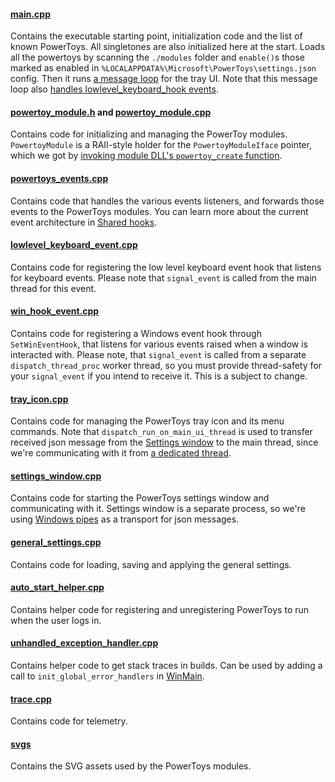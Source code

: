 #### [main.cpp](/src/runner/main.cpp)

Contains the executable starting point, initialization code and the list of known PowerToys. All singletones are also initialized here at the start. Loads all the powertoys by scanning the `./modules` folder and `enable()`s those marked as enabled in `%LOCALAPPDATA%\Microsoft\PowerToys\settings.json` config. Then it runs [a message loop](https://docs.microsoft.com/windows/win32/winmsg/using-messages-and-message-queues) for the tray UI. Note that this message loop also [handles lowlevel_keyboard_hook events](https://github.com/microsoft/PowerToys/blob/1760af50c8803588cb575167baae0439af38a9c1/src/runner/lowlevel_keyboard_event.cpp#L24).

#### [powertoy_module.h](/src/runner/powertoy_module.h) and [powertoy_module.cpp](/src/runner/powertoy_module.cpp)

Contains code for initializing and managing the PowerToy modules. `PowertoyModule` is a RAII-style holder for the `PowertoyModuleIface` pointer, which we got by [invoking module DLL's `powertoy_create` function](https://github.com/microsoft/PowerToys/blob/1760af50c8803588cb575167baae0439af38a9c1/src/runner/powertoy_module.cpp#L13-L24).

#### [powertoys_events.cpp](/src/runner/powertoys_events.cpp)

Contains code that handles the various events listeners, and forwards those events to the PowerToys modules. You can learn more about the current event architecture in [Shared hooks](/doc/devdocs/shared-hooks.md).

#### [lowlevel_keyboard_event.cpp](/src/runner/lowlevel_keyboard_event.cpp)

Contains code for registering the low level keyboard event hook that listens for keyboard events. Please note that `signal_event` is called from the main thread for this event.

#### [win_hook_event.cpp](/src/runner/win_hook_event.cpp)

Contains code for registering a Windows event hook through `SetWinEventHook`, that listens for various events raised when a window is interacted with. Please note, that `signal_event` is called from a separate `dispatch_thread_proc` worker thread, so you must provide thread-safety for your `signal_event` if you intend to receive it. This is a subject to change.

#### [tray_icon.cpp](/src/runner/tray_icon.cpp)

Contains code for managing the PowerToys tray icon and its menu commands. Note that `dispatch_run_on_main_ui_thread` is used to 
transfer received json message from the [Settings window](/doc/devdocs/settings.md) to the main thread, since we're communicating with it from [a dedicated thread](https://github.com/microsoft/PowerToys/blob/7357e40d3f54de51176efe54fda6d57028837b8c/src/runner/settings_window.cpp#L267-L271).

#### [settings_window.cpp](/src/runner/settings_window.cpp)
Contains code for starting the PowerToys settings window and communicating with it. Settings window is a separate process, so we're using [Windows pipes](https://docs.microsoft.com/windows/win32/ipc/pipes) as a transport for json messages.

#### [general_settings.cpp](/src/runner/general_settings.cpp)

Contains code for loading, saving and applying the general settings.

#### [auto_start_helper.cpp](/src/runner/auto_start_helper.cpp)

Contains helper code for registering and unregistering PowerToys to run when the user logs in.

#### [unhandled_exception_handler.cpp](/src/runner/unhandled_exception_handler.cpp)

Contains helper code to get stack traces in builds. Can be used by adding a call to `init_global_error_handlers` in [WinMain](./main.cpp).

#### [trace.cpp](/src/runner/trace.cpp)

Contains code for telemetry.

#### [svgs](/src/runner/svgs/)

Contains the SVG assets used by the PowerToys modules.
